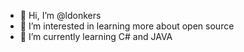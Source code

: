 - 👋 Hi, I’m @ldonkers
- 👀 I’m interested in learning more about open source
- 🌱 I’m currently learning C# and JAVA
<!---
ldonkers/ldonkers is a ✨ special ✨ repository because its `README.md` (this file) appears on your GitHub profile.
You can click the Preview link to take a look at your changes.
--->
